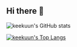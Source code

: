 ## Hi there 👋

<!--
**Keekuun/keekuun** is a ✨ _special_ ✨ repository because its `README.md` (this file) appears on your GitHub profile.

Here are some ideas to get you started:

- 🔭 I’m currently working on xnet.
- 🌱 I’m currently learning flutter、go.
- 👯 I’m looking to collaborate on ...
- 🤔 I’m looking for help with ...
- 💬 Ask me about ...
- 📫 How to reach me: zkkysqs@gmai.com
- 😄 Pronouns: ...
- ⚡ Fun fact: ...
-->

![keekuun's GitHub stats](https://github-readme-stats.vercel.app/api?username=Keekuun&show_icons=true&theme=tokyonight&count_private=true&hide=contribs,prs)

[![keekuun's Top Langs](https://github-readme-stats.vercel.app/api/top-langs/?username=keekuun&theme=tokyonight)](https://github.com/anuraghazra/github-readme-stats)
